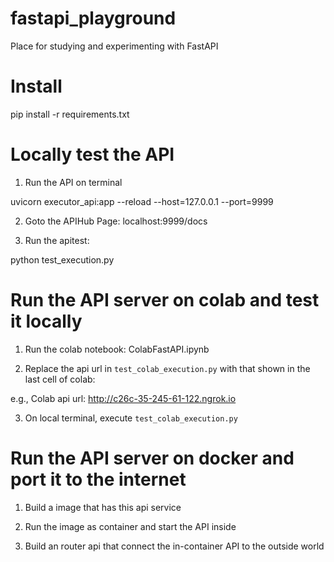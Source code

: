 # fastapi_playground
Place for studying and experimenting with FastAPI

# Install 

pip install -r requirements.txt

# Locally test the API

1) Run the API on terminal 

uvicorn executor_api:app --reload --host=127.0.0.1 --port=9999

2) Goto the APIHub Page: localhost:9999/docs

3) Run the apitest: 

python test_execution.py

# Run the API server on colab and test it locally 

1) Run the colab notebook: ColabFastAPI.ipynb

2) Replace the api url in `test_colab_execution.py` with that shown in the last cell of colab:

e.g., Colab api url: <http://c26c-35-245-61-122.ngrok.io>

3) On local terminal, execute `test_colab_execution.py`

# Run the API server on docker and port it to the internet

1) Build a image that has this api service 

2) Run the image as container and start the API inside

3) Build an router api that connect the in-container API to the outside world 
